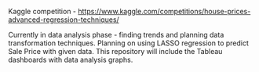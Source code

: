 Kaggle competition - https://www.kaggle.com/competitions/house-prices-advanced-regression-techniques/ 

Currently in data analysis phase - finding trends and planning data transformation techniques.
Planning on using LASSO regression to predict Sale Price with given data.
This repository will include the Tableau dashboards with data analysis graphs.

